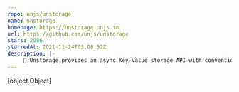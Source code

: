 ```yaml
---
repo: unjs/unstorage
name: unstorage
homepage: https://unstorage.unjs.io
url: https://github.com/unjs/unstorage
stars: 2086
starredAt: 2021-11-24T03:08:52Z
description: |-
     💾 Unstorage provides an async Key-Value storage API with conventional features like multi driver mounting, watching and working with metadata, dozens of built-in drivers and a tiny core.
---
```


[object Object]
